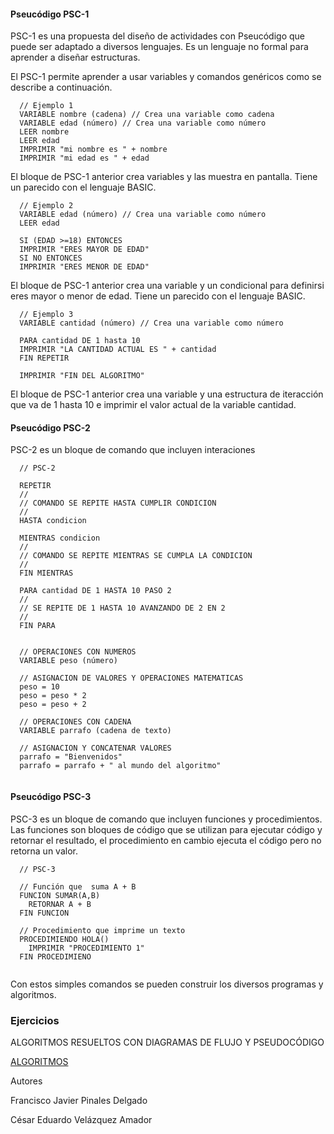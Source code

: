 


#### Pseucódigo PSC-1

PSC-1 es una propuesta del diseño de actividades con Pseucódigo que puede ser adaptado a diversos lenguajes. Es un lenguaje no formal para aprender a diseñar estructuras.

El PSC-1 permite aprender a usar variables y comandos genéricos como se describe a continuación.

```
  // Ejemplo 1
  VARIABLE nombre (cadena) // Crea una variable como cadena
  VARIABLE edad (número) // Crea una variable como número
  LEER nombre
  LEER edad
  IMPRIMIR "mi nombre es " + nombre
  IMPRIMIR "mi edad es " + edad
```

El bloque de PSC-1 anterior crea variables y las muestra en pantalla. Tiene un parecido con el lenguaje BASIC.

```
  // Ejemplo 2
  VARIABLE edad (número) // Crea una variable como número
  LEER edad
  
  SI (EDAD >=18) ENTONCES
  IMPRIMIR "ERES MAYOR DE EDAD"
  SI NO ENTONCES
  IMPRIMIR "ERES MENOR DE EDAD"
```
El bloque de PSC-1 anterior crea una variable y un condicional para definirsi eres mayor o menor de edad. Tiene un parecido con el lenguaje BASIC.

```
  // Ejemplo 3
  VARIABLE cantidad (número) // Crea una variable como número
  
  PARA cantidad DE 1 hasta 10
  IMPRIMIR "LA CANTIDAD ACTUAL ES " + cantidad
  FIN REPETIR
  
  IMPRIMIR "FIN DEL ALGORITMO"
```

El bloque de PSC-1 anterior crea una variable y una estructura de iteracción que va de 1 hasta 10 e imprimir el valor actual de la variable cantidad.

#### Pseucódigo PSC-2

PSC-2 es un bloque de comando que incluyen interaciones

```
  // PSC-2
  
  REPETIR
  //
  // COMANDO SE REPITE HASTA CUMPLIR CONDICION
  //
  HASTA condicion
  
  MIENTRAS condicion
  //
  // COMANDO SE REPITE MIENTRAS SE CUMPLA LA CONDICION
  //
  FIN MIENTRAS
  
  PARA cantidad DE 1 HASTA 10 PASO 2
  //
  // SE REPITE DE 1 HASTA 10 AVANZANDO DE 2 EN 2
  //
  FIN PARA
  
  
  // OPERACIONES CON NUMEROS
  VARIABLE peso (número)
  
  // ASIGNACION DE VALORES Y OPERACIONES MATEMATICAS
  peso = 10
  peso = peso * 2
  peso = peso + 2
  
  // OPERACIONES CON CADENA
  VARIABLE parrafo (cadena de texto)
  
  // ASIGNACION Y CONCATENAR VALORES
  parrafo = "Bienvenidos"
  parrafo = parrafo + " al mundo del algoritmo" 
  
```

#### Pseucódigo PSC-3

PSC-3 es un bloque de comando que incluyen funciones y procedimientos. Las funciones son bloques de código que se utilizan para ejecutar código y retornar el resultado, el procedimiento en cambio ejecuta el código pero no retorna un valor.

```
  // PSC-3
  
  // Función que  suma A + B
  FUNCION SUMAR(A,B)
    RETORNAR A + B
  FIN FUNCION
  
  // Procedimiento que imprime un texto
  PROCEDIMIENDO HOLA()
    IMPRIMIR "PROCEDIMIENTO 1"
  FIN PROCEDIMIENO
  
```


Con estos simples comandos se pueden construir los diversos programas y algoritmos.

### Ejercicios

ALGORITMOS RESUELTOS CON DIAGRAMAS DE FLUJO Y PSEUDOCÓDIGO

[ALGORITMOS](pdf/algoritmos.pdf)

Autores

Francisco Javier Pinales Delgado

César Eduardo Velázquez Amador

